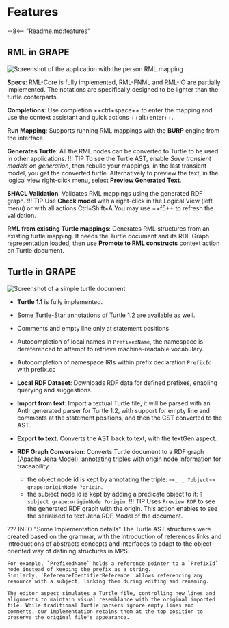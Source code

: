 # Features

--8<-- "Readme.md:features"

## RML in GRAPE

![Screenshot of the application with the person RML mapping](assets/images/app_people_run.png)

**Specs**: RML-Core is fully implemented, RML-FNML and RML-IO are partially implemented. The notations are specifically designed to be lighter than the turtle conterparts.

**Completions**: Use completion ++ctrl+space++ to enter the mapping and use the context assistant and quick actions ++alt+enter++.

**Run Mapping**: Supports running RML mappings with the **BURP** engine from the interface.

**Generates Turtle**: All the RML nodes can be converted to Turtle to be used in other applications.
!!! TIP
    To see the Turtle AST, enable *Save transient models on generation*, then rebuild your mappings, in the last transient model, you get the converted turtle.
    Alternatively to preview the text, in the logical view right-click menu, select **Preview Generated Text**.

**SHACL Validation**: Validates RML mappings using the generated RDF graph.
!!! TIP
    Use **Check model** with a right-click in the Logical View (left menu) or with all actions Ctrl+Shift+A
    You may use ++f5++ to refresh the validation.

**RML from existing Turtle mappings**:
Generates RML structures from an existing turtle mapping.
It needs the Turtle document and its RDF Graph representation loaded,
then use **Promote to RML constructs** context action on Turtle document.


## Turtle in GRAPE

![Screenshot of a simple turtle document](assets/images/turtle_example.png)

- **Turtle 1.1** is fully implemented.
- Some Turtle-Star annotations of Turtle 1.2 are available as well.
- Comments and empty line only at statement positions
- Autocompletion of local names in `PrefixedName`, the namespace is dereferenced to attempt to retrieve machine-readable vocabulary.
- Autocompletion of namespace IRIs within prefix declaration `PrefixId` with prefix.cc
- **Local RDF Dataset**: Downloads RDF data for defined prefixes, enabling querying and suggestions.
- **Import from text**: Import a textual Turtle file,
  it will be parsed with an Antlr generated parser for Turtle 1.2,
  with support for empty line and comments at the statement positions,
  and then the CST converted to the AST.
- **Export to text**: Converts the AST back to text, with the textGen aspect.

- **RDF Graph Conversion**: Converts Turtle document to a RDF graph (Apache Jena Model), annotating triples with origin node information for traceability.
    - the object node id is kept by annotating the triple: `<<_ _ ?object>> grape:originNode ?origin`.
    - the subject node id is kept by adding a predicate object to it: `?subject grape:originNode ?origin`.
      !!! TIP
      Uses `Preview RDF` to see the generated RDF graph with the origin.
      This action enables to see the serialised to text Jena RDF Model of the document.

??? INFO "Some Implementation details"
    The Turtle AST structures were created based on the grammar, with the introduction of references links and introductions of abstracts concepts and interfaces to adapt to the object-oriented way of defining structures in MPS.

    For example, `PrefixedName` holds a reference pointer to a `PrefixId` node instead of keeping the prefix as a string. 
    Similarly, `ReferenceIdentifierReference` allows referencing any resource with a subject, linking them during editing and renaming.
    
    The editor aspect simulates a Turtle file, controlling new lines and alignments to maintain visual resemblance with the original imported file. While traditional Turtle parsers ignore empty lines and comments, our implementation retains them at the top position to preserve the original file's appearance.


